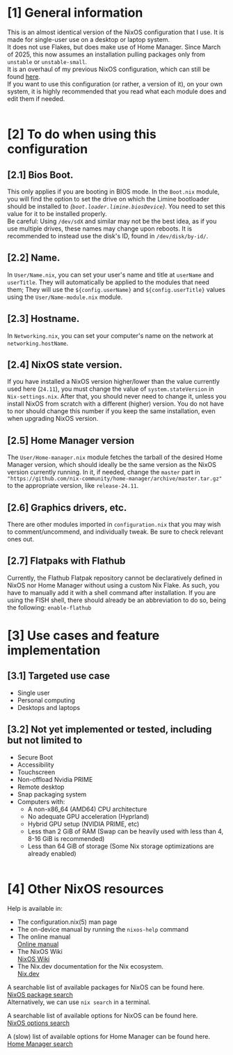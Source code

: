 # [1] General information
This is an almost identical version of the NixOS configuration that I use. It is made for single-user use on a desktop or laptop system. \
It does not use Flakes, but does make use of Home Manager. Since March of 2025, this now assumes an installation pulling packages only from `unstable` or `unstable-small`. \
It is an overhaul of my previous NixOS configuration, which can still be found [here](https://github.com/Atemo-C/OLD-NixOS-Configuration). \
If you want to use this configuration (or rather, a version of it), on your own system, it is highly recommended that you read what each module does and edit them if needed. \
&nbsp;
# [2] To do when using this configuration

## [2.1] Bios Boot.
This only applies if you are booting in BIOS mode. In the `Boot.nix` module, you will find the option to set the drive on which the Limine bootloader should be installed to *(`boot.loader.limine.biosDevice`)*. You need to set this value for it to be installed properly. \
Be careful: Using `/dev/sdX` and similar may not be the best idea, as if you use multiple drives, these names may change upon reboots. It is recommended to instead use the disk's ID, found in `/dev/disk/by-id/`.

## [2.2] Name.
In `User/Name.nix`, you can set your user's name and title at `userName` and `userTitle`. They will automatically be applied to the modules that need them; They will use the `${config.userName}` and `${config.userTitle}` values using the `User/Name-module.nix` module.

## [2.3] Hostname.
In `Networking.nix`, you can set your computer's name on the network at `networking.hostName`.

## [2.4] NixOS state version.
If you have installed a NixOS version higher/lower than the value currently used here (`24.11`), you must change the value of `system.stateVersion` in `Nix-settings.nix`. After that, you should never need to change it, unless you install NixOS from scratch with a different (higher) version. You do not have to nor should change this number if you keep the same installation, even when upgrading NixOS version.

## [2.5] Home Manager version
The `User/Home-manager.nix` module fetches the tarball of the desired Home Manager version, which should ideally be the same version as the NixOS version currently running. In it, if needed, change the `master` part in `"https://github.com/nix-community/home-manager/archive/master.tar.gz"` to the appropriate version, like `release-24.11`.

## [2.6] Graphics drivers, etc.
There are other modules imported in `configuration.nix` that you may wish to comment/uncommend, and individually tweak. Be sure to check relevant ones out.


## [2.7] Flatpaks with Flathub
Currently, the Flathub Flatpak repository cannot be declaratively defined in NixOS nor Home Manager without using a custom Nix Flake. As such, you have to manually add it with a shell command after installation. If you are using the FISH shell, there should already be an abbreviation to do so, being the following:
`enable-flathub`

# [3] Use cases and feature implementation

## [3.1] Targeted use case
- Single user
- Personal computing
- Desktops and laptops

## [3.2] Not yet implemented or tested, including but not limited to
- Secure Boot
- Accessibility
- Touchscreen
- Non-offload Nvidia PRIME
- Remote desktop
- Snap packaging system
- Computers with:
	- A non-x86_64 (AMD64) CPU architecture
	- No adequate GPU acceleration (Hyprland)
	- Hybrid GPU setup (NVIDIA PRIME, etc)
	- Less than 2 GiB of RAM (Swap can be heavily used with less than 4, 8-16 GiB is recommended)
	- Less than 64 GiB of storage (Some Nix storage optimizations are already enabled) \
&nbsp;

# [4] Other NixOS resources
Help is available in:
- The configuration.nix(5) man page
- The on-device manual by running the `nixos-help` command
- The online manual \
	[Online manual](https://nixos.org/manual/nixos/stable/index.html)
- The NixOS Wiki \
  	[NixOS Wiki](https://wiki.nixos.org)
- The Nix.dev documentation for the Nix ecosystem. \
	[Nix.dev](https://nix.dev/)

A searchable list of available packages for NixOS can be found here. \
[NixOS package search](https://search.nixos.org/packages) \
Alternatively, we can use `nix search` in a terminal.

A searchable list of available options for NixOS can be found here. \
[NixOS options search](https://search.nixos.org/options)

A (slow) list of available options for Home Manager can be found here. \
[Home Manager search](https://nix-community.github.io/home-manager/options.xhtml) \
&nbsp;
